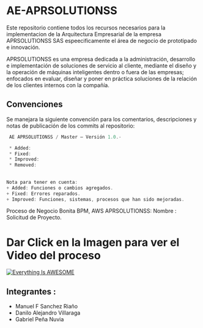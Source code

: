 # AE-APRSOLUTIONSS
Este repositorio contiene todos los recursos necesarios para la implementacion de la Arquitectura Empresarial de la empresa APRSOLUTIONSS SAS espeecificamente el área de negocio de prototipado e innovación.

APRSOLUTIONSS es una empresa dedicada a la administración, desarrollo e implementación de soluciones de servicio al cliente, mediante el diseño y la operación de máquinas inteligentes dentro o fuera de las empresas; enfocados en evaluar, diseñar y poner en práctica soluciones de la relación de los clientes internos con la compañía.


Convenciones
------------------------------------------------------
Se manejara la siguiente convención para los comentarios, descripciones y notas de publicación de los commits al repositorio:
```javascript
 AE APRSOLUTIONSS / Master – Versión 1.0.-

 * Added: 
 * Fixed: 
 * Improved: 
 * Removed: 
 
 
Nota para tener en cuenta:
+ Added: Funciones o cambios agregados.
+ Fixed: Errores reparados.
+ Improved: Funciones, sistemas, procesos que han sido mejoradas.
```
Proceso de Negocio Bonita BPM, AWS APRSOLUTIONSS:
Nombre : Solicitud de Proyecto. 
# Dar Click en la Imagen para ver el Video del proceso 

[![Everything Is AWESOME](https://i.ytimg.com/vi/pMAhArRPh0M/maxresdefault.jpg)](https://www.youtube.com/watch?v=bPOQvheg1ts "Everything Is AWESOME")

Integrantes : 
-------------------------------------
  + Manuel F Sanchez Riaño
  + Danilo Alejandro Villaraga
  + Gabriel Peña Nuvia

